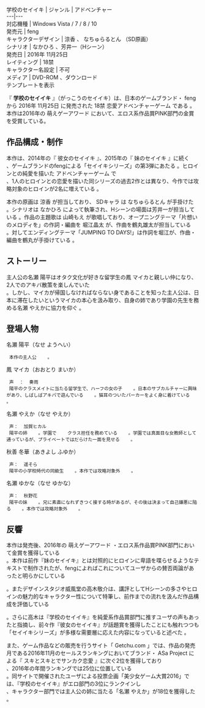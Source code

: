 学校のセイイキ  |  ジャンル  |  アドベンチャー     
---|---  
対応機種  |  Windows Vista  /  7  /  8  /  10     
発売元  |  feng   
キャラクターデザイン  |  涼香  、  なちゅらるとん  （SD原画）     
シナリオ  |  なかひろ  、芳井一（Hシーン）     
発売日  |  2016年  11月25日     
レイティング  |  18禁   
キャラクター名設定  |  不可   
メディア  |  DVD-ROM    、ダウンロード   
テンプレートを表示  
  
『 **学校のセイイキ** 』（がっこうのセイイキ）は、日本のゲームブランド・  feng  から  2016年  11月25日  に発売された  18禁
恋愛アドベンチャーゲーム  である    。本作は2016年の  萌えゲーアワード  において、エロス系作品賞PINK部門の金賞を受賞している。

##  作品構成・制作  

本作は、2014年の『  彼女のセイイキ  』、2015年の『  妹のセイイキ  』に続く  
、ゲームブランドのfengによる「セイイキシリーズ」の第3弾にあたる    。ヒロインとの純愛を描いた  アドベンチャーゲーム  で  
、1人のヒロインとの恋愛を描いた同シリーズの過去2作とは異なり、今作では攻略対象のヒロインが2名に増えている    。

本作の原画は  涼香  が担当しており、  SDキャラ  は  なちゅらるとん  が手掛けた    。シナリオは  なかひろ
によって執筆され、Hシーンの場面は芳井一が担当している    。作品の主題歌は  山崎もえ
が歌唱しており、オープニングテーマ「片想いのメロディを」の作詞・編曲を  堀江晶太  が、作曲を鶴丸雄太が担当している  
。対してエンディングテーマ「JUMPING TO DAYS!」は作詞を堀江が、作曲・編曲を鶴丸が手掛けている    。

##  ストーリー  

主人公の名瀬 陽平はオタク文化が好きな留学生の鳳 マイカと親しい仲になり、2人でのアキバ散策を楽しんでいた  
。しかし、マイカが帰国しなければならない身であることを知った主人公は、日本に滞在したいというマイカの本心を汲み取り、自身の姉であり学園の先生を務める名瀬
やえかに協力を仰ぐ    。

##  登場人物  

名瀬 陽平（なせ ようへい）

     本作の主人公    。 
鳳 マイカ（おおとり まいか）

     声  ：  奏雨   
     陽平のクラスメイトに当たる留学生で、ハーフの女の子    。日本のサブカルチャーに興味があり、しばしばアキバで遊んでいる    。猫耳のついたパーカーをよく身に着けている    。 
名瀬 やえか（なせ やえか）

     声：  加賀ヒカル   
     陽平の姉    。学園で    クラス担任を務めている    。学園では真面目な女教師として通っているが、プライベートではだらけた一面を見せる    。 
秋善 冬華（あきよし ふゆか）

     声：  遥そら 
     陽平の小学校時代の同級生    。本作では攻略対象外    。 
名瀬 ゆかな（なせ ゆかな）

     声：  秋野花 
     陽平の妹    。兄に素直になれずきつく接する時があるが、その後は決まって自己嫌悪に陥る    。本作では攻略対象外    。 

##  反響  

本作は発売後、2016年の  萌えゲーアワード  ・エロス系作品賞PINK部門において金賞を獲得している  
。本作は前作『妹のセイイキ』とは対照的にヒロインに卑語を喋らせるようなテキストで制作されたが、fengによればこれについてユーザからの賛否両論があったと明らかにしている

。またデザインスタジオ威風堂の高木敬介は、講評としてHシーンの多さやヒロインの魅力的なキャラクター性について特筆し、前作までの流れを汲んだ作品構成を評価している

。さらに高木は『学校のセイイキ』を純愛系作品賞部門に推すユーザの声もあったと指摘し、前々作『彼女のセイイキ』が話題賞を獲得したことにも触れつつも「セイイキシリーズ」が多様な需要層に応えた内容になっていると述べた
  。

また、ゲーム作品などの販売を行うサイト「  Getchu.com  」では、作品の発売月である2016年11月のセールスランキングにおいてブランド・
ASa Project  による『  スキとスキとでサンカク恋愛  』に次ぐ2位を獲得しており  
、2016年の年間ランキングでは25位に位置している  
。同サイトで開催されたユーザによる投票企画「美少女ゲーム大賞2016」では、『学校のセイイキ』がエロ部門の3位にランクインし  
、キャラクター部門では主人公の姉に当たる「名瀬 やえか」が18位を獲得した    。

